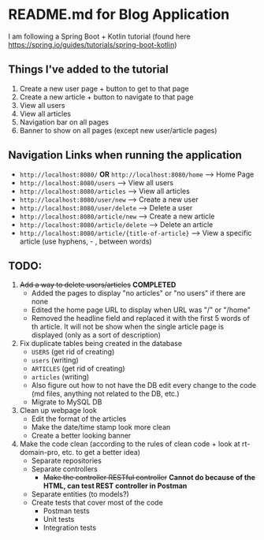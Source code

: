 # README.md for Blog Application

I am following a Spring Boot + Kotlin tutorial (found here https://spring.io/guides/tutorials/spring-boot-kotlin)

## Things I've added to the tutorial

1. Create a new user page + button to get to that page
2. Create a new article + button to navigate to that page
3. View all users
4. View all articles
5. Navigation bar on all pages
6. Banner to show on all pages (except new user/article pages)

## Navigation Links when running the application

- `http://localhost:8080/` **OR** `http://localhost:8080/home` --> Home Page
- `http://localhost:8080/users` --> View all users
- `http://localhost:8080/articles` --> View all articles
- `http://localhost:8080/user/new` --> Create a new user
- `http://localhost:8080/user/delete` --> Delete a user
- `http://localhost:8080/article/new` --> Create a new article
- `http://localhost:8080/article/delete` --> Delete an article
- `http://localhost:8080/article/{title-of-article}` --> View a specific article (use hyphens, - , between words)

## TODO: 

1. ~~Add a way to delete users/articles~~ **COMPLETED**
   - Added the pages to display "no articles" or "no users" if there are none
   - Edited the home page URL to display when URL was "/" or "/home"
   - Removed the headline field and replaced it with the first 5 words of th article. It will not be show when the single
   article page is displayed (only as a sort of description)
2. Fix duplicate tables being created in the database
   - `USERS` (get rid of creating)
   - `users` (writing)
   - `ARTICLES` (get rid of creating)
   - `articles` (writing)
   - Also figure out how to not have the DB edit every change to the code (md files, 
   anything not related to the DB, etc.)
   - Migrate to MySQL DB
3. Clean up webpage look
   - Edit the format of the articles
   - Make the date/time stamp look more clean
   - Create a better looking banner
4. Make the code clean (according to the rules of clean code + look at rt-domain-pro, etc.
to get a better idea)
   - Separate repositories
   - Separate controllers
     - ~~Make the controller RESTful controller~~ **Cannot do because of the HTML, can test REST controller in Postman**
   - Separate entities (to models?)
   - Create tests that cover most of the code
     - Postman tests
     - Unit tests
     - Integration tests
